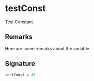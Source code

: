 
# testConst

Test Constant

## Remarks

Here are some remarks about the variable

## Signature

```typescript
testConst = 42
```
